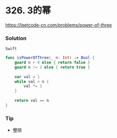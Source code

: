 # 326. 3的幂

<https://leetcode-cn.com/problems/power-of-three>


### Solution

`Swift`

```swift
func isPowerOfThree(_ n: Int) -> Bool {
    guard n > 0 else { return false }
    guard n != 1 else { return true }
    
    var val = 1
    while val < n {
        val *= 3
    }
    
    return val == n
}

```

### Tip

-  整除